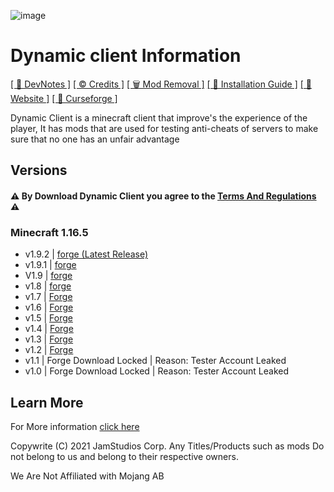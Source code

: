 ![image](https://user-images.githubusercontent.com/88536910/137227323-1da3f88c-4ebf-4b14-ad2f-1fe9d92ef91b.png)
# Dynamic client Information
[[ 📝 DevNotes ]](https://sites.google.com/view/dynamic-client/dc--devnotes#h.167s8goi587x) [[ ©️ Credits ]](https://sites.google.com/view/dynamic-client/credits) [[ 🗑️ Mod Removal ]](https://github.com/JamStudiosCorporation/dynamic-client/blob/main/MODREMOVAL.md) [[ 🔧 Installation Guide ]](https://www.curseforge.com/minecraft/modpacks/dynamic-client/pages/installation-guide) [[ 📄 Website ]](sites.google.com/view/dynamic-client) [[ 🔨 Curseforge ]](https://www.curseforge.com/minecraft/modpacks/dynamic-client)

Dynamic Client is a minecraft client that improve's the experience of the player, 
It has mods that are used for testing anti-cheats of servers to make sure that no one has an unfair advantage

## Versions
#### ⚠️ By Download Dynamic Client you agree to the [Terms And Regulations](https://sites.google.com/view/dynamic-client/terms-regulations) ⚠️
### Minecraft 1.16.5
  
  - v1.9.2 | [forge (Latest Release)](https://github.com/JamStudiosCorporation/dynamic-client/releases/tag/v1.9.2)
  - v1.9.1 | [forge](https://github.com/JamStudiosCorporation/dynamic-client/releases/tag/v1.9.1)
  - V1.9 | [forge](https://github.com/JamStudiosCorporation/dynamic-client/releases/tag/v1.9)
  - v1.8 | [forge](https://github.com/JamStudiosCorporation/dynamic-client/releases/tag/v1.8)
  - v1.7 | [Forge](https://github.com/JamStudiosCorporation/dynamic-client/releases/tag/v1.7)
  - v1.6 | [Forge](https://github.com/JamStudiosCorporation/dynamic-client/releases/tag/v1.6)
  - v1.5 | [Forge](https://github.com/JamStudiosCorporation/dynamic-client/releases/tag/v1.4)
  - v1.4 | [Forge](https://github.com/JamStudiosCorporation/dynamic-client/releases/tag/v1.4)
  - v1.3 | [Forge](https://github.com/JamStudiosCorporation/dynamic-client/releases/tag/v1.3) 
  - v1.2 | [Forge](https://github.com/JamStudiosCorporation/dynamic-client/releases/tag/v1.2)
  - v1.1 | Forge 
  Download Locked | Reason: Tester Account Leaked
  - v1.0 | Forge 
  Download Locked | Reason: Tester Account Leaked

## Learn More
For More information [click here](https://sites.google.com/view/dynamic-client)

Copywrite (C) 2021 JamStudios Corp.
Any Titles/Products such as mods Do not belong to us and belong to their respective owners.

We Are Not Affiliated with Mojang AB
